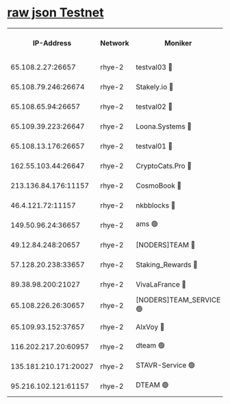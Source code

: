 
[raw json Testnet](https://rpc-check.quickt.stavr.tech/quickt/rpc-quickt-result.json)
=


<table><tr><th>IP-Address</th><th>Network</th><th>Moniker</th><th>Latest Block Height</th><th>Earliest Block Height</th><th>Catching Up</th><th>Tx Index</th><th>Voting Power</th><th>Scan Time</th></tr><tr><td>65.108.2.27:26657</td><td>rhye-2</td><td>testval03 🔴</td><td>894581</td><td>1</td><td>False</td><td>on</td><td>11002050</td><td>2024-02-20T07:44:46.920816492UTC</td></tr><tr><td>65.108.79.246:26674</td><td>rhye-2</td><td>Stakely.io 🔴</td><td>894581</td><td>1</td><td>False</td><td>on</td><td>10010</td><td>2024-02-20T07:44:49.401801271UTC</td></tr><tr><td>65.108.65.94:26657</td><td>rhye-2</td><td>testval02 🔴</td><td>894582</td><td>1</td><td>False</td><td>on</td><td>11002050</td><td>2024-02-20T07:44:52.239806924UTC</td></tr><tr><td>65.109.39.223:26647</td><td>rhye-2</td><td>Loona.Systems 🔴</td><td>894583</td><td>1</td><td>False</td><td>off</td><td>86949</td><td>2024-02-20T07:44:55.467151782UTC</td></tr><tr><td>65.108.13.176:26657</td><td>rhye-2</td><td>testval01 🔴</td><td>894583</td><td>1</td><td>False</td><td>on</td><td>13082010</td><td>2024-02-20T07:44:56.432919043UTC</td></tr><tr><td>162.55.103.44:26647</td><td>rhye-2</td><td>CryptoCats.Pro 🔴</td><td>894589</td><td>1</td><td>False</td><td>off</td><td>9999</td><td>2024-02-20T07:45:28.945245153UTC</td></tr><tr><td>213.136.84.176:11157</td><td>rhye-2</td><td>CosmoBook 🔴</td><td>894587</td><td>65301</td><td>False</td><td>off</td><td>1528057</td><td>2024-02-20T07:45:22.449559836UTC</td></tr><tr><td>46.4.121.72:11157</td><td>rhye-2</td><td>nkbblocks 🔴</td><td>894580</td><td>70101</td><td>False</td><td>off</td><td>81491</td><td>2024-02-20T07:44:39.503580796UTC</td></tr><tr><td>149.50.96.24:36657</td><td>rhye-2</td><td>ams 🟢</td><td>894586</td><td>133501</td><td>False</td><td>on</td><td>0</td><td>2024-02-20T07:45:11.806868404UTC</td></tr><tr><td>49.12.84.248:20657</td><td>rhye-2</td><td>[NODERS]TEAM 🔴</td><td>894585</td><td>146001</td><td>False</td><td>on</td><td>59690</td><td>2024-02-20T07:45:09.342635838UTC</td></tr><tr><td>57.128.20.238:33657</td><td>rhye-2</td><td>Staking_Rewards 🔴</td><td>894582</td><td>149101</td><td>False</td><td>on</td><td>9900</td><td>2024-02-20T07:44:54.992372041UTC</td></tr><tr><td>89.38.98.200:21027</td><td>rhye-2</td><td>VivaLaFrance 🔴</td><td>894580</td><td>220501</td><td>False</td><td>off</td><td>10000</td><td>2024-02-20T07:44:41.956255290UTC</td></tr><tr><td>65.108.226.26:30657</td><td>rhye-2</td><td>[NODERS]TEAM_SERVICE 🟢</td><td>894583</td><td>241501</td><td>False</td><td>on</td><td>0</td><td>2024-02-20T07:44:55.961585101UTC</td></tr><tr><td>65.109.93.152:37657</td><td>rhye-2</td><td>AlxVoy 🔴</td><td>894580</td><td>315173</td><td>False</td><td>on</td><td>143351</td><td>2024-02-20T07:44:44.421108078UTC</td></tr><tr><td>116.202.217.20:60957</td><td>rhye-2</td><td>dteam 🟢</td><td>894582</td><td>421794</td><td>False</td><td>on</td><td>0</td><td>2024-02-20T07:44:52.548815543UTC</td></tr><tr><td>135.181.210.171:20027</td><td>rhye-2</td><td>STAVR-Service 🟢</td><td>894585</td><td>893001</td><td>False</td><td>on</td><td>0</td><td>2024-02-20T07:45:06.983216877UTC</td></tr><tr><td>95.216.102.121:61157</td><td>rhye-2</td><td>DTEAM 🟢</td><td>894581</td><td>894301</td><td>False</td><td>on</td><td>0</td><td>2024-02-20T07:44:49.728813194UTC</td></tr></table>
